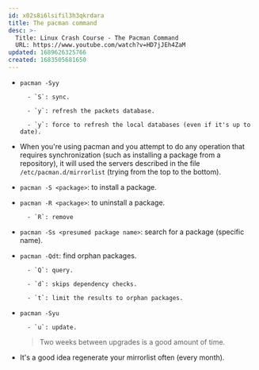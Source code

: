 ```yaml
---
id: x02s8i6lsifil3h3qkrdara
title: The pacman command
desc: >-
  Title: Linux Crash Course - The Pacman Command
  URL: https://www.youtube.com/watch?v=HD7jJEh4ZaM
updated: 1689626325766
created: 1683505681650
---
```


- `pacman -Syy`

		- `S`: sync.

		- `y`: refresh the packets database.

		- `y`: force to refresh the local databases (even if it's up to date).

- When you're using pacman and you attempt to do any operation that requires synchronization (such as installing a package from a repository), it will used the servers described in the file `/etc/pacman.d/mirrorlist` (trying from the top to the bottom).

- `pacman -S <package>`: to install a package.

- `pacman -R <package>`: to uninstall a package.

		- `R`: remove

- `pacman -Ss <presumed package name>`: search for a package (specific name).

- `pacman -Qdt`: find orphan packages.

		- `Q`: query.

		- `d`: skips dependency checks.

		- `t`: limit the results to orphan packages.

- `pacman -Syu`

		- `u`: update.

	> Two weeks between upgrades is a good amount of time.

- It's a good idea regenerate your mirrorlist often (every month).
